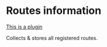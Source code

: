 # Routes information

[This is a plugin](https://github.com/kataras/iris/tree/development/plugin/routesinfo)

Collects & stores all registered routes.

